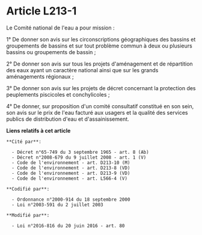 # Article L213-1

Le Comité national de l'eau a pour mission :

1° De donner son avis sur les circonscriptions géographiques des bassins et groupements de bassins et sur tout problème
commun à deux ou plusieurs bassins ou groupements de bassin ;

2° De donner son avis sur tous les projets d'aménagement et de répartition des eaux ayant un caractère national ainsi que sur
les grands aménagements régionaux ;

3° De donner son avis sur les projets de décret concernant la protection des peuplements piscicoles et conchylicoles ;

4° De donner, sur proposition d'un comité consultatif constitué en son sein, son avis sur le prix de l'eau facturé aux
usagers et la qualité des services publics de distribution d'eau et d'assainissement.

**Liens relatifs à cet article**

	**Cité par**:

	  - Décret n°65-749 du 3 septembre 1965 - art. 8 (Ab)
	  - Décret n°2008-679 du 9 juillet 2008 - art. 1 (V)
	  - Code de l'environnement - art. D213-10 (M)
	  - Code de l'environnement - art. D213-8 (VD)
	  - Code de l'environnement - art. D213-9 (VD)
	  - Code de l'environnement - art. L566-4 (V)

	**Codifié par**:

	  - Ordonnance n°2000-914 du 18 septembre 2000
	  - Loi n°2003-591 du 2 juillet 2003

	**Modifié par**:

	  - Loi n°2016-816 du 20 juin 2016 - art. 80
